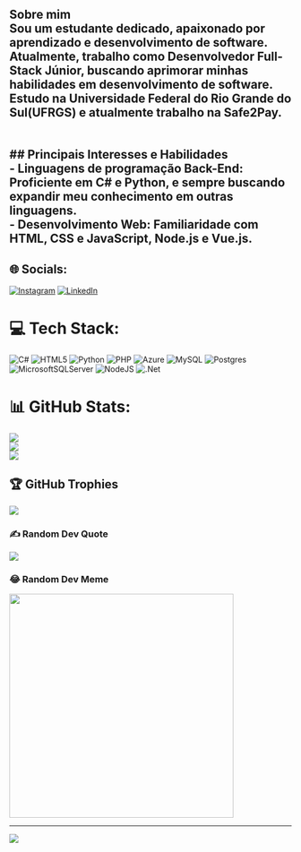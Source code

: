 ## Sobre mim<br>Sou um estudante dedicado, apaixonado por aprendizado e desenvolvimento de software. Atualmente, trabalho como Desenvolvedor Full-Stack Júnior, buscando aprimorar minhas habilidades em desenvolvimento de software.<br>Estudo na Universidade Federal do Rio Grande do Sul(UFRGS) e atualmente trabalho na Safe2Pay. <br><br><br>## Principais Interesses e Habilidades<br>- Linguagens de programação Back-End: Proficiente em C# e Python, e sempre buscando expandir meu conhecimento em outras linguagens.<br>- Desenvolvimento Web: Familiaridade com HTML, CSS e JavaScript, Node.js e Vue.js.<br>


## 🌐 Socials:
[![Instagram](https://img.shields.io/badge/Instagram-%23E4405F.svg?logo=Instagram&logoColor=white)](https://instagram.com/gustalicht) [![LinkedIn](https://img.shields.io/badge/LinkedIn-%230077B5.svg?logo=linkedin&logoColor=white)](https://linkedin.com/in/https://www.linkedin.com/in/gustavolicht) 

# 💻 Tech Stack:
![C#](https://img.shields.io/badge/c%23-%23239120.svg?style=for-the-badge&logo=c-sharp&logoColor=white) ![HTML5](https://img.shields.io/badge/html5-%23E34F26.svg?style=for-the-badge&logo=html5&logoColor=white) ![Python](https://img.shields.io/badge/python-3670A0?style=for-the-badge&logo=python&logoColor=ffdd54) ![PHP](https://img.shields.io/badge/php-%23777BB4.svg?style=for-the-badge&logo=php&logoColor=white) ![Azure](https://img.shields.io/badge/azure-%230072C6.svg?style=for-the-badge&logo=microsoftazure&logoColor=white) ![MySQL](https://img.shields.io/badge/mysql-%2300000f.svg?style=for-the-badge&logo=mysql&logoColor=white) ![Postgres](https://img.shields.io/badge/postgres-%23316192.svg?style=for-the-badge&logo=postgresql&logoColor=white) ![MicrosoftSQLServer](https://img.shields.io/badge/Microsoft%20SQL%20Server-CC2927?style=for-the-badge&logo=microsoft%20sql%20server&logoColor=white) ![NodeJS](https://img.shields.io/badge/node.js-6DA55F?style=for-the-badge&logo=node.js&logoColor=white) ![.Net](https://img.shields.io/badge/.NET-5C2D91?style=for-the-badge&logo=.net&logoColor=white)
# 📊 GitHub Stats:
![](https://github-readme-stats.vercel.app/api?username=gustalicht&theme=omni&hide_border=false&include_all_commits=true&count_private=true)<br/>
![](https://github-readme-streak-stats.herokuapp.com/?user=gustalicht&theme=omni&hide_border=false)<br/>
![](https://github-readme-stats.vercel.app/api/top-langs/?username=gustalicht&theme=omni&hide_border=false&include_all_commits=true&count_private=true&layout=compact)

## 🏆 GitHub Trophies
![](https://github-profile-trophy.vercel.app/?username=gustalicht&theme=radical&no-frame=false&no-bg=false&margin-w=4)

### ✍️ Random Dev Quote
![](https://quotes-github-readme.vercel.app/api?type=horizontal&theme=radical)

### 😂 Random Dev Meme
<img src='https://randommeme-five.vercel.app/' style="height: 400px;"/>

---
[![](https://visitcount.itsvg.in/api?id=gustalicht&icon=5&color=1)](https://visitcount.itsvg.in)

<!-- Proudly created with GPRM ( https://gprm.itsvg.in ) -->
